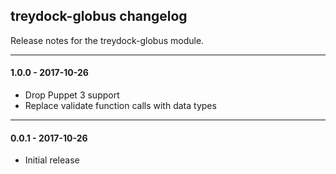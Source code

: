 ## treydock-globus changelog

Release notes for the treydock-globus module.

------------------------------------------

#### 1.0.0 - 2017-10-26

* Drop Puppet 3 support
* Replace validate function calls with data types

------------------------------------------

#### 0.0.1 - 2017-10-26

* Initial release
